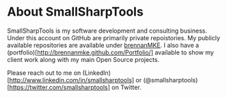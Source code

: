 About SmallSharpTools
=====================

SmallSharpTools is my software development and consulting business. 
Under this account on GitHub are primarily private repoistories. My
publicly available repositories are available under [brennanMKE](https://github.com/brennanMKE).
I also have a (portfolio)[http://brennanmke.github.com/Portfolio/] available 
to show my client work along with my main Open Source projects.

Please reach out to me on (LinkedIn)[http://www.linkedin.com/in/smallsharptools] or
(@smallsharptools)[https://twitter.com/smallsharptools] on Twitter.
